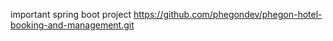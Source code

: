 

important spring boot project
https://github.com/phegondev/phegon-hotel-booking-and-management.git
